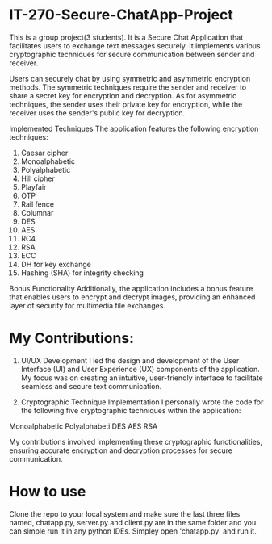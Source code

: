 # IT-270-Secure-ChatApp-Project

This is a group project(3 students). It is a Secure Chat Application that facilitates users to exchange text messages securely. It implements various cryptographic techniques for secure communication between sender and receiver.

Users can securely chat by using symmetric and asymmetric encryption methods. 
The symmetric techniques require the sender and receiver to share a secret key for encryption and decryption. 
As for asymmetric techniques, the sender uses their private key for encryption, while the receiver uses the sender's public key for decryption.

Implemented Techniques
The application features the following encryption techniques:
1.	Caesar cipher
2.	Monoalphabetic
3.	Polyalphabetic
4.	Hill cipher
5.	Playfair
6.	OTP
7.	Rail fence
8.	Columnar
9.	DES
10.	AES
11.	RC4
12.	RSA
13.	ECC
14.	DH for key exchange
15.	Hashing (SHA) for integrity checking

Bonus Functionality
Additionally, the application includes a bonus feature that enables users to encrypt and decrypt images, 
providing an enhanced layer of security for multimedia file exchanges.

# My Contributions:

1. UI/UX Development
I led the design and development of the User Interface (UI) and User Experience (UX) components of the application. My focus was on creating an intuitive, user-friendly interface to facilitate seamless and secure text communication.

2. Cryptographic Technique Implementation
I personally wrote the code for the following five cryptographic techniques within the application:

Monoalphabetic
Polyalphabeti
DES
AES
RSA

My contributions involved implementing these cryptographic functionalities, ensuring accurate encryption and decryption processes for secure communication.

# How to use

Clone the repo to your local system and make sure the last three files named, chatapp.py, server.py and client.py are in the same folder and 
you can simple run it in any python IDEs. Simpley open 'chatapp.py' and run it.

